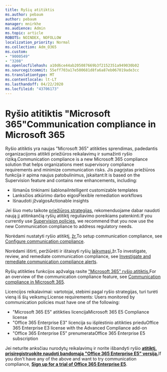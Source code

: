 ```yaml
---
title: Ryšių atitiktis
ms.author: pebaum
author: pebaum
manager: mnirkhe
ms.audience: Admin
ms.topic: article
ROBOTS: NOINDEX, NOFOLLOW
localization_priority: Normal
ms.collection: Adm_O365
ms.custom:
- "9000549"
- "3208"
ms.openlocfilehash: a10d6ce44ab205087669b3f2152351a949030b02
ms.sourcegitcommit: 55eff703a17e500681d8fa6a87eb067019ade3cc
ms.translationtype: MT
ms.contentlocale: lt-LT
ms.lasthandoff: 04/22/2020
ms.locfileid: "43706173"
---
```

# <a name="communication-compliance-in-microsoft-365"></a><span data-ttu-id="fb409-102">Ryšio atitiktis "Microsoft 365"</span><span class="sxs-lookup"><span data-stu-id="fb409-102">Communication compliance in Microsoft 365</span></span>

<span data-ttu-id="fb409-103">Ryšio atitiktis yra naujas "Microsoft 365" atitikties sprendimas, padedantis organizacijoms atitikti priežiūros reikalavimų ir sumažinti ryšio riziką.</span><span class="sxs-lookup"><span data-stu-id="fb409-103">Communication compliance is a new Microsoft 365 compliance solution that helps organizations meet supervisory compliance requirements and minimize communication risks.</span></span> <span data-ttu-id="fb409-104">Jis pagrįstas priežiūros funkcija ir apima naujus patobulinimus, įskaitant:</span><span class="sxs-lookup"><span data-stu-id="fb409-104">It is based on the Supervision feature and contains new enhancements, including:</span></span>

- <span data-ttu-id="fb409-105">Išmanūs tinkinami šablonai</span><span class="sxs-lookup"><span data-stu-id="fb409-105">Intelligent customizable templates</span></span>
- <span data-ttu-id="fb409-106">Lanksčios atkūrimo darbo eigos</span><span class="sxs-lookup"><span data-stu-id="fb409-106">Flexible remediation workflows</span></span>
- <span data-ttu-id="fb409-107">Išnaudoti įžvalgos</span><span class="sxs-lookup"><span data-stu-id="fb409-107">Actionable insights</span></span>

<span data-ttu-id="fb409-108">Jei šiuo metu taikote [priežiūros strategijas](https://docs.microsoft.com/microsoft-365/compliance/supervision-policies), rekomenduojame dabar naudoti naują jį atitinkančią ryšių atitiktį reguliavimo poreikiams patenkinti.</span><span class="sxs-lookup"><span data-stu-id="fb409-108">If you currently use [Supervision policies](https://docs.microsoft.com/microsoft-365/compliance/supervision-policies), we recommend that you now use the new Communication compliance to address regulatory needs.</span></span>

<span data-ttu-id="fb409-109">Norėdami nustatyti ryšio atitiktį, [žr.](https://docs.microsoft.com/microsoft-365/compliance/communication-compliance-configure)</span><span class="sxs-lookup"><span data-stu-id="fb409-109">To setup communication compliance, see [Configure communication compliance](https://docs.microsoft.com/microsoft-365/compliance/communication-compliance-configure).</span></span>

<span data-ttu-id="fb409-110">Norėdami ištirti, peržiūrėti ir ištaisyti ryšių [laikymąsi,](https://docs.microsoft.com/microsoft-365/compliance/communication-compliance-investigate-remediate)žr.</span><span class="sxs-lookup"><span data-stu-id="fb409-110">To investigate, review, and remediate communication compliance, see [Investigate and remediate communication compliance alerts](https://docs.microsoft.com/microsoft-365/compliance/communication-compliance-investigate-remediate).</span></span>

<span data-ttu-id="fb409-111">Ryšių atitikties funkcijos apžvalgą rasite ["Microsoft 365" ryšio atitiktis.](https://docs.microsoft.com/microsoft-365/compliance/communication-compliance)</span><span class="sxs-lookup"><span data-stu-id="fb409-111">For an overview of the communication compliance feature, see [Communication compliance in Microsoft 365](https://docs.microsoft.com/microsoft-365/compliance/communication-compliance).</span></span>

<span data-ttu-id="fb409-112">Licencijos reikalavimai: vartotojai, stebimi pagal ryšio strategijas, turi turėti vieną iš šių veiksmų:</span><span class="sxs-lookup"><span data-stu-id="fb409-112">License requirements: Users monitored by communication policies must have one of the following:</span></span>

- <span data-ttu-id="fb409-113">"Microsoft 365 E5" atitikties licencija</span><span class="sxs-lookup"><span data-stu-id="fb409-113">Microsoft 365 E5 Compliance license</span></span>
- <span data-ttu-id="fb409-114">"Office 365 Enterprise E3" licencija su išplėstinio atitikties priedu</span><span class="sxs-lookup"><span data-stu-id="fb409-114">Office 365 Enterprise E3 license with the Advanced Compliance add-on</span></span>
- <span data-ttu-id="fb409-115">"Office 365 Enterprise E5" prenumerata</span><span class="sxs-lookup"><span data-stu-id="fb409-115">Office 365 Enterprise E5 subscription</span></span>

<span data-ttu-id="fb409-116">Jei neturite anksčiau nurodytų reikalavimų ir norite išbandyti ryšio **[atitiktį, prisiregistruokite naudoti bandomąją "Office 365 Enterprise E5" versiją.](https://go.microsoft.com/fwlink/p/?LinkID=698279)**</span><span class="sxs-lookup"><span data-stu-id="fb409-116">If you don't have any of the above and want to try communication compliance, **[Sign up for a trial of Office 365 Enterprise E5](https://go.microsoft.com/fwlink/p/?LinkID=698279)**.</span></span>